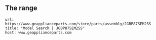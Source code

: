 ## The range

```cardlink
url: https://www.geapplianceparts.com/store/parts/assembly/JGBP87SEM2SS
title: "Model Search | JGBP87SEM2SS"
host: www.geapplianceparts.com
```
